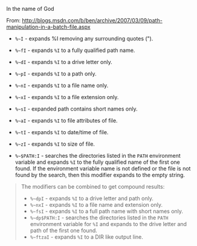 In the name of God

From: http://blogs.msdn.com/b/ben/archive/2007/03/09/path-manipulation-in-a-batch-file.aspx

-  `%~I` - expands %I removing any surrounding quotes (").

-  `%~fI` - expands `%I` to a fully qualified path name.
-  `%~dI` - expands `%I` to a drive letter only.
-  `%~pI` - expands `%I` to a path only.
-  `%~nI` - expands `%I` to a file name only.
-  `%~xI` - expands `%I` to a file extension only.
-  `%~sI` - expanded path contains short names only.
-  `%~aI` - expands `%I` to file attributes of file.
-  `%~tI` - expands `%I` to date/time of file.
-  `%~zI` - expands `%I` to size of file.
-  `%~$PATH:I` - searches the directories listed in the `PATH` environment variable and expands `%I` to the fully qualified name of the first one found. If the environment variable name is not defined or the file is not found by the search, then this modifier expands to the empty string.

>  The modifiers can be combined to get compound results:
>
>  -  `%~dpI` - expands `%I` to a drive letter and path only.
>  -  `%~nxI` - expands `%I` to a file name and extension only.
>  -  `%~fsI` - expands `%I` to a full path name with short names only.
>  -  `%~dp$PATH:I` - searches the directories listed in the `PATH` environment variable for `%I` and expands to the drive letter and path of the first one found.
>  -  `%~ftzaI` - expands `%I` to a DIR like output line.